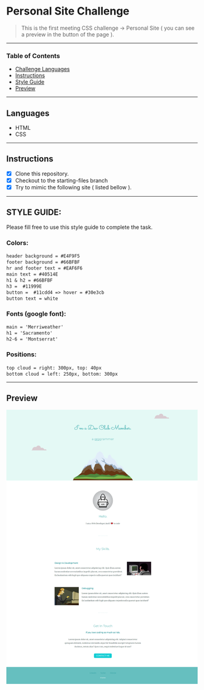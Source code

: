 
# Personal Site Challenge

> This is the first meeting CSS challenge -> Personal Site ( you can see a preview in the button of the page ).

---

### Table of Contents

- [Challenge Languages](#Languages)
- [Instructions](#Instructions)
- [Style Guide](#Style-Guide)
- [Preview](#Preview)

---

## Languages

* HTML
* CSS

---

## Instructions

- [X] Clone this repository.
- [X] Checkout to the starting-files branch
- [X] Try to mimic the following site ( listed bellow ).

---

## STYLE GUIDE: 

Please fill free to use this style guide to complete the task.

### Colors: 
    header background = #E4F9F5
    footer background = #66BFBF
    hr and footer text = #EAF6F6
    main text = #40514E
    h1 & h2 = #66BFBF
    h3 =  #11999E
    button =  #11cdd4 => hover = #30e3cb
    button text = white

### Fonts (google font):
    main = 'Merriweather'
    h1 = 'Sacramento'
    h2-6 = 'Montserrat'

### Positions: 
    top cloud = right: 300px, top: 40px
    bottom cloud = left: 250px, bottom: 300px

---

## Preview

![!preview](./asset/Design-preview.png)

